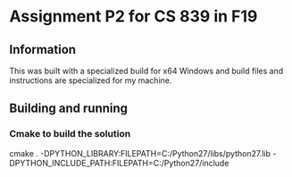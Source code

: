 # Assignment P2 for CS 839 in F19

## Information
This was built with a specialized build for x64 Windows and build files and instructions are specialized for my machine.

## Building and running
### Cmake to build the solution
cmake . -DPYTHON_LIBRARY:FILEPATH=C:/Python27/libs/python27.lib -DPYTHON_INCLUDE_PATH:FILEPATH=C:/Python27/include
